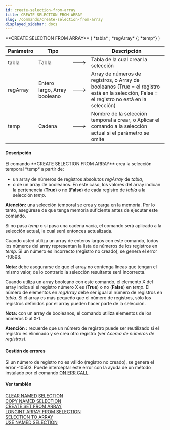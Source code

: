 ```yaml
---
id: create-selection-from-array
title: CREATE SELECTION FROM ARRAY
slug: /commands/create-selection-from-array
displayed_sidebar: docs
---
```


<!--REF #_command_.CREATE SELECTION FROM ARRAY.Syntax-->**CREATE SELECTION FROM ARRAY** ( *tabla* ; *regArray* {; *temp*} )<!-- END REF-->
<!--REF #_command_.CREATE SELECTION FROM ARRAY.Params-->
| Parámetro | Tipo |  | Descripción |
| --- | --- | --- | --- |
| tabla | Tabla | &#x1F852; | Tabla de la cual crear la selección |
| regArray | Entero largo, Array booleano | &#x1F852; | Array de números de registros, o Array de booleanos (True = el registro está en la selección, False = el registro no está en la selección) |
| temp | Cadena | &#x1F852; | Nombre de la selección temporal a crear, o Aplicar el comando a la selección actual si el parámetro se omite |

<!-- END REF-->

#### Descripción 

<!--REF #_command_.CREATE SELECTION FROM ARRAY.Summary-->El comando **CREATE SELECTION FROM ARRAY** crea la selección temporal *temp* a partir de:

* un array de números de registros absolutos *regArray* de *tabla*,
* o de un array de booleanos.<!-- END REF--> En este caso, los valores del array indican la pertenencia (**True**) o no (**False**) de cada registro de *tabla* a la selección *temp*.

**Atención:** una selección temporal se crea y carga en la memoria. Por lo tanto, asegúrese de que tenga memoria suficiente antes de ejecutar este comando.

Si no pasa *temp* o si pasa una cadena vacía, el comando será aplicado a la selección actual, la cual será entonces actualizada.

Cuando usted utiliza un array de enteros largos con este comando, todos los números del array representan la lista de números de los registros en *temp*. Si un número es incorrecto (registro no creado), se genera el error -10503.

**Nota:** debe asegurarse de que el array no contenga líneas que tengan el mismo valor, de lo contrario la selección resultante será incorrecta.

Cuando utiliza un array booleano con este comando, el elemento X del array indica si el registro número X es (**True**) o no (**False**) en *temp*. El número de elementos en *regArray* debe ser igual al número de registros en *tabla*. Si el array es más pequeño que el número de registros, sólo los registros definidos por el array pueden hacer parte de la selección.

**Nota:** con un array de booleanos, el comando utiliza elementos de los números 0 al X-1.

**Atención** **:** recuerde que un número de registro puede ser reutilizado si el registro es eliminado y se crea otro registro (ver *Acerca de números de registros*).

#### Gestión de errores 

Si un número de registro no es válido (registro no creado), se genera el error -10503\. Puede interceptar este error con la ayuda de un método instalado por el comando [ON ERR CALL](on-err-call.md "ON ERR CALL").

#### Ver también 

[CLEAR NAMED SELECTION](clear-named-selection.md)  
[COPY NAMED SELECTION](copy-named-selection.md)  
[CREATE SET FROM ARRAY](create-set-from-array.md)  
[LONGINT ARRAY FROM SELECTION](longint-array-from-selection.md)  
[SELECTION TO ARRAY](selection-to-array.md)  
[USE NAMED SELECTION](use-named-selection.md)  
